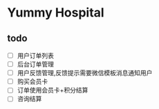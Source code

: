 Yummy Hospital
===============================

## todo 
- [ ] 用户订单列表
- [ ] 后台订单管理
- [ ] 用户反馈管理,反馈提示需要微信模板消息通知用户
- [ ] 购买会员卡
- [ ] 订单使用会员卡+积分结算
- [ ] 咨询结算
